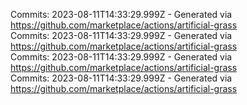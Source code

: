 Commits: 2023-08-11T14:33:29.999Z - Generated via https://github.com/marketplace/actions/artificial-grass
<br>
Commits: 2023-08-11T14:33:29.999Z - Generated via https://github.com/marketplace/actions/artificial-grass
<br>
Commits: 2023-08-11T14:33:29.999Z - Generated via https://github.com/marketplace/actions/artificial-grass
<br>
Commits: 2023-08-11T14:33:29.999Z - Generated via https://github.com/marketplace/actions/artificial-grass
<br>
